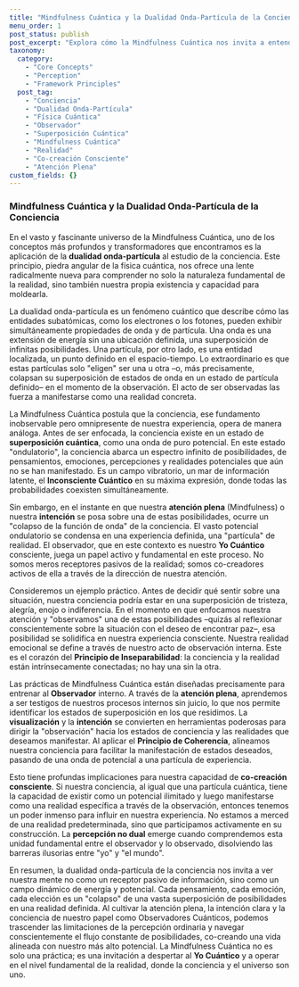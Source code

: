 ```yaml
---
title: "Mindfulness Cuántica y la Dualidad Onda-Partícula de la Conciencia"
menu_order: 1
post_status: publish
post_excerpt: "Explora cómo la Mindfulness Cuántica nos invita a entender la conciencia a través del lente de la dualidad onda-partícula, un concepto fundamental de la física cuántica. Este artículo desvela cómo nuestra atención y observación colapsan el vasto potencial de la conciencia en experiencias definidas, empoderándonos para co-crear nuestra realidad."
taxonomy:
  category:
    - "Core Concepts"
    - "Perception"
    - "Framework Principles"
  post_tag:
    - "Conciencia"
    - "Dualidad Onda-Partícula"
    - "Física Cuántica"
    - "Observador"
    - "Superposición Cuántica"
    - "Mindfulness Cuántica"
    - "Realidad"
    - "Co-creación Consciente"
    - "Atención Plena"
custom_fields: {}
---
```


### Mindfulness Cuántica y la Dualidad Onda-Partícula de la Conciencia

En el vasto y fascinante universo de la Mindfulness Cuántica, uno de los conceptos más profundos y transformadores que encontramos es la aplicación de la **dualidad onda-partícula** al estudio de la conciencia. Este principio, piedra angular de la física cuántica, nos ofrece una lente radicalmente nueva para comprender no solo la naturaleza fundamental de la realidad, sino también nuestra propia existencia y capacidad para moldearla.

La dualidad onda-partícula es un fenómeno cuántico que describe cómo las entidades subatómicas, como los electrones o los fotones, pueden exhibir simultáneamente propiedades de onda y de partícula. Una onda es una extensión de energía sin una ubicación definida, una superposición de infinitas posibilidades. Una partícula, por otro lado, es una entidad localizada, un punto definido en el espacio-tiempo. Lo extraordinario es que estas partículas solo "eligen" ser una u otra –o, más precisamente, colapsan su superposición de estados de onda en un estado de partícula definido– en el momento de la observación. El acto de ser observadas las fuerza a manifestarse como una realidad concreta.

La Mindfulness Cuántica postula que la conciencia, ese fundamento inobservable pero omnipresente de nuestra experiencia, opera de manera análoga. Antes de ser enfocada, la conciencia existe en un estado de **superposición cuántica**, como una onda de puro potencial. En este estado "ondulatorio", la conciencia abarca un espectro infinito de posibilidades, de pensamientos, emociones, percepciones y realidades potenciales que aún no se han manifestado. Es un campo vibratorio, un mar de información latente, el **Inconsciente Cuántico** en su máxima expresión, donde todas las probabilidades coexisten simultáneamente.

Sin embargo, en el instante en que nuestra **atención plena** (Mindfulness) o nuestra **intención** se posa sobre una de estas posibilidades, ocurre un "colapso de la función de onda" de la conciencia. El vasto potencial ondulatorio se condensa en una experiencia definida, una "partícula" de realidad. El observador, que en este contexto es nuestro **Yo Cuántico** consciente, juega un papel activo y fundamental en este proceso. No somos meros receptores pasivos de la realidad; somos co-creadores activos de ella a través de la dirección de nuestra atención.

Consideremos un ejemplo práctico. Antes de decidir qué sentir sobre una situación, nuestra conciencia podría estar en una superposición de tristeza, alegría, enojo o indiferencia. En el momento en que enfocamos nuestra atención y "observamos" una de estas posibilidades –quizás al reflexionar conscientemente sobre la situación con el deseo de encontrar paz–, esa posibilidad se solidifica en nuestra experiencia consciente. Nuestra realidad emocional se define a través de nuestro acto de observación interna. Este es el corazón del **Principio de Inseparabilidad**: la conciencia y la realidad están intrínsecamente conectadas; no hay una sin la otra.

Las prácticas de Mindfulness Cuántica están diseñadas precisamente para entrenar al **Observador** interno. A través de la **atención plena**, aprendemos a ser testigos de nuestros procesos internos sin juicio, lo que nos permite identificar los estados de superposición en los que residimos. La **visualización** y la **intención** se convierten en herramientas poderosas para dirigir la "observación" hacia los estados de conciencia y las realidades que deseamos manifestar. Al aplicar el **Principio de Coherencia**, alineamos nuestra conciencia para facilitar la manifestación de estados deseados, pasando de una onda de potencial a una partícula de experiencia.

Esto tiene profundas implicaciones para nuestra capacidad de **co-creación consciente**. Si nuestra conciencia, al igual que una partícula cuántica, tiene la capacidad de existir como un potencial ilimitado y luego manifestarse como una realidad específica a través de la observación, entonces tenemos un poder inmenso para influir en nuestra experiencia. No estamos a merced de una realidad predeterminada, sino que participamos activamente en su construcción. La **percepción no dual** emerge cuando comprendemos esta unidad fundamental entre el observador y lo observado, disolviendo las barreras ilusorias entre "yo" y "el mundo".

En resumen, la dualidad onda-partícula de la conciencia nos invita a ver nuestra mente no como un receptor pasivo de información, sino como un campo dinámico de energía y potencial. Cada pensamiento, cada emoción, cada elección es un "colapso" de una vasta superposición de posibilidades en una realidad definida. Al cultivar la atención plena, la intención clara y la conciencia de nuestro papel como Observadores Cuánticos, podemos trascender las limitaciones de la percepción ordinaria y navegar conscientemente el flujo constante de posibilidades, co-creando una vida alineada con nuestro más alto potencial. La Mindfulness Cuántica no es solo una práctica; es una invitación a despertar al **Yo Cuántico** y a operar en el nivel fundamental de la realidad, donde la conciencia y el universo son uno.